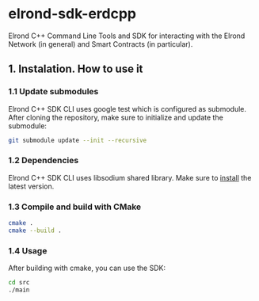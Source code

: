 # elrond-sdk-erdcpp
Elrond C++ Command Line Tools and SDK for interacting with the Elrond Network (in general) and Smart Contracts (in particular).

## 1. Instalation. How to use it

### 1.1 Update submodules
Elrond C++ SDK CLI uses google test which is configured as submodule. After cloning the repository, make sure to initialize and update the submodule:
```bash
git submodule update --init --recursive
```

### 1.2 Dependencies
Elrond C++ SDK CLI uses libsodium shared library. Make sure to [install](https://doc.libsodium.org/installation) the latest version.

### 1.3 Compile and build with CMake
```bash
cmake .
cmake --build .
```

### 1.4 Usage
After building with cmake, you can use the SDK:
```bash
cd src
./main
```

